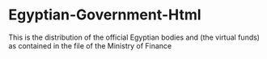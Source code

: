 # Egyptian-Government-Html
This is the distribution of the official Egyptian bodies and (the virtual funds) as contained in the file of the Ministry of Finance
